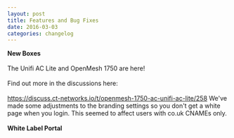 ```yaml
---
layout: post
title: Features and Bug Fixes
date: 2016-03-03
categories: changelog
---
```


**New Boxes**
<br><br>
The Unifi AC Lite and OpenMesh 1750 are here!
<br><br>
Find out more in the discussions here:
<br><br>
https://discuss.ct-networks.io/t/openmesh-1750-ac-unifi-ac-lite/258
We've made some adjustments to the branding settings so you don't get a white page when you login. This seemed to affect users with co.uk CNAMEs only.
<br><br>
**White Label Portal**
<br><br>
